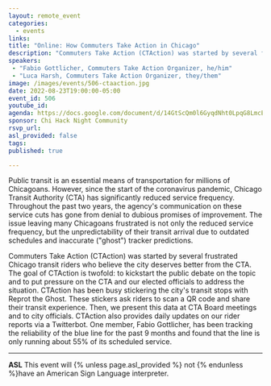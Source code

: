 ```yaml
---
layout: remote_event
categories:
  - events
links: 
title: "Online: How Commuters Take Action in Chicago"
description: "Commuters Take Action (CTAction) was started by several frustrated Chicago transit riders who believe the city deserves better from the CTA. The goal of CTAction is twofold: to kickstart the public debate on the topic and to put pressure on the CTA and our elected officials to address the situation. CTAction has been busy stickering the city's transit stops with Reprot the Ghost. These stickers ask riders to scan a QR code and share their transit experience. Then, we present this data at CTA Board meetings and to city officials. CTAction also provides daily updates on our rider reports via a Twitterbot."
speakers:
 - "Fabio Gottlicher, Commuters Take Action Organizer, he/him"
 - "Luca Harsh, Commuters Take Action Organizer, they/them"
image: /images/events/506-ctaaction.jpg
date: 2022-08-23T19:00:00-05:00
event_id: 506
youtube_id: 
agenda: https://docs.google.com/document/d/14GtScQm0l6GyqdNht0LpqG8LmcEF7i3COjNJ06PaTj8/edit#
sponsor: Chi Hack Night Community
rsvp_url: 
asl_provided: false
tags: 
published: true

---
```


Public transit is an essential means of transportation for millions of Chicagoans. However, since the start of the coronavirus pandemic, Chicago Transit Authority (CTA) has significantly reduced service frequency. Throughout the past two years, the agency's communication on these service cuts has gone from denial to dubious promises of improvement. The issue leaving many Chicagoans frustrated is not only the reduced service frequency, but the unpredictability of their transit arrival due to outdated schedules and inaccurate ("ghost") tracker predictions.

Commuters Take Action (CTAction) was started by several frustrated Chicago transit riders who believe the city deserves better from the CTA. The goal of CTAction is twofold: to kickstart the public debate on the topic and to put pressure on the CTA and our elected officials to address the situation. CTAction has been busy stickering the city's transit stops with Reprot the Ghost. These stickers ask riders to scan a QR code and share their transit experience. Then, we present this data at CTA Board meetings and to city officials. CTAction also provides daily updates on our rider reports via a Twitterbot. One member, Fabio Gottlicher, has been tracking the reliability of the blue line for the past 9 months and found that the line is only running about 55% of its scheduled service.

---

**ASL** This event will {% unless page.asl_provided %} not {% endunless %}have an American Sign Language interpreter.

